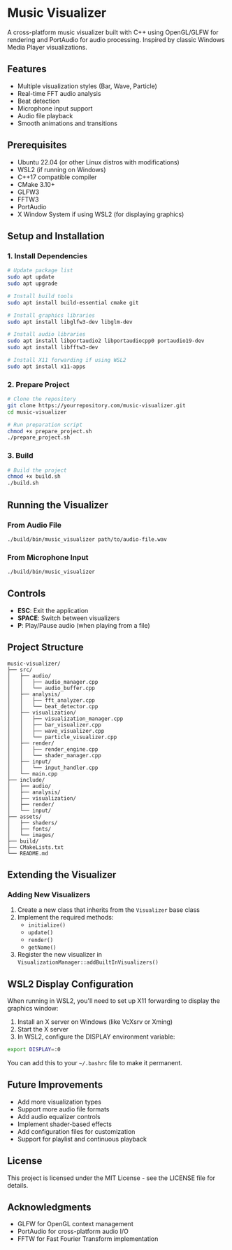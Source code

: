 # Music Visualizer

A cross-platform music visualizer built with C++ using OpenGL/GLFW for rendering and PortAudio for audio processing. Inspired by classic Windows Media Player visualizations.

## Features

- Multiple visualization styles (Bar, Wave, Particle)
- Real-time FFT audio analysis
- Beat detection
- Microphone input support
- Audio file playback
- Smooth animations and transitions

## Prerequisites

- Ubuntu 22.04 (or other Linux distros with modifications)
- WSL2 (if running on Windows)
- C++17 compatible compiler
- CMake 3.10+
- GLFW3
- FFTW3
- PortAudio
- X Window System if using WSL2 (for displaying graphics)

## Setup and Installation

### 1. Install Dependencies

```bash
# Update package list
sudo apt update
sudo apt upgrade

# Install build tools
sudo apt install build-essential cmake git

# Install graphics libraries
sudo apt install libglfw3-dev libglm-dev

# Install audio libraries
sudo apt install libportaudio2 libportaudiocpp0 portaudio19-dev
sudo apt install libfftw3-dev

# Install X11 forwarding if using WSL2
sudo apt install x11-apps
```

### 2. Prepare Project

```bash
# Clone the repository
git clone https://yourrepository.com/music-visualizer.git
cd music-visualizer

# Run preparation script
chmod +x prepare_project.sh
./prepare_project.sh
```

### 3. Build

```bash
# Build the project
chmod +x build.sh
./build.sh
```

## Running the Visualizer

### From Audio File

```bash
./build/bin/music_visualizer path/to/audio-file.wav
```

### From Microphone Input

```bash
./build/bin/music_visualizer
```

## Controls

- **ESC**: Exit the application
- **SPACE**: Switch between visualizers
- **P**: Play/Pause audio (when playing from a file)

## Project Structure

```
music-visualizer/
├── src/
│   ├── audio/
│   │   ├── audio_manager.cpp
│   │   └── audio_buffer.cpp
│   ├── analysis/
│   │   ├── fft_analyzer.cpp
│   │   └── beat_detector.cpp
│   ├── visualization/
│   │   ├── visualization_manager.cpp
│   │   ├── bar_visualizer.cpp
│   │   ├── wave_visualizer.cpp
│   │   └── particle_visualizer.cpp
│   ├── render/
│   │   ├── render_engine.cpp
│   │   └── shader_manager.cpp
│   ├── input/
│   │   └── input_handler.cpp
│   └── main.cpp
├── include/
│   ├── audio/
│   ├── analysis/
│   ├── visualization/
│   ├── render/
│   └── input/
├── assets/
│   ├── shaders/
│   ├── fonts/
│   └── images/
├── build/
├── CMakeLists.txt
└── README.md
```

## Extending the Visualizer

### Adding New Visualizers

1. Create a new class that inherits from the `Visualizer` base class
2. Implement the required methods:
   - `initialize()`
   - `update()`
   - `render()`
   - `getName()`
3. Register the new visualizer in `VisualizationManager::addBuiltInVisualizers()`

## WSL2 Display Configuration

When running in WSL2, you'll need to set up X11 forwarding to display the graphics window:

1. Install an X server on Windows (like VcXsrv or Xming)
2. Start the X server
3. In WSL2, configure the DISPLAY environment variable:

```bash
export DISPLAY=:0
```

You can add this to your `~/.bashrc` file to make it permanent.

## Future Improvements

- Add more visualization types
- Support more audio file formats
- Add audio equalizer controls
- Implement shader-based effects
- Add configuration files for customization
- Support for playlist and continuous playback

## License

This project is licensed under the MIT License - see the LICENSE file for details.

## Acknowledgments

- GLFW for OpenGL context management
- PortAudio for cross-platform audio I/O
- FFTW for Fast Fourier Transform implementation